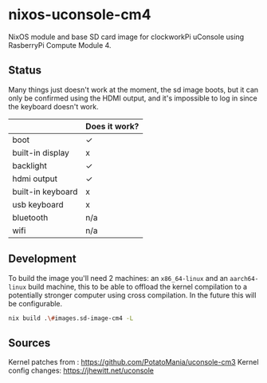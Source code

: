 # nixos-uconsole-cm4

NixOS module and base SD card image for clockworkPi uConsole using RasberryPi Compute Module 4.

## Status

Many things just doesn't work at the moment, the sd image boots, but it can only be confirmed using
the HDMI output, and it's impossible to log in since the keyboard doesn't work.

|                   | Does it work? |
|------------------ | ------------- |
| boot              | ✓             |
| built-in display  | x             |
| backlight         | ✓             |
| hdmi output       | ✓             |
| built-in keyboard | x             |
| usb keyboard      | x             |
| bluetooth         | n/a           |
| wifi              | n/a           |

## Development

To build the image you'll need 2 machines: an `x86_64-linux` and an `aarch64-linux` build machine,
this to be able to offload the kernel compilation to a potentially stronger computer using cross
compilation. In the future this will be configurable.

```bash
nix build .\#images.sd-image-cm4 -L
```

## Sources

Kernel patches from  : https://github.com/PotatoMania/uconsole-cm3
Kernel config changes: https://jhewitt.net/uconsole

